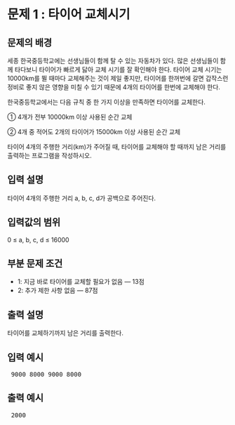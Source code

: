 # 문제 1 : 타이어 교체시기

## 문제의 배경

세종 한국중등학교에는 선생님들이 함께 탈 수 있는 자동차가 있다. 많은 선생님들이 함께 타다보니 타이어가 빠르게 닳아 교체 시기를 잘 확인해야 한다. 타이어 교체 시기는 10000km를 뛸 때마다 교체해주는 것이 제일 좋지만, 타이어를 한꺼번에 갈면 갑작스런 정비로 좋지 않은 영향을 미칠 수 있기 때문에 4개의 타이어를 한번에 교체해야 한다.

한국중등학교에서는 다음 규칙 중 한 가지 이상을 만족하면 타이어를 교체한다.

① 4개가 전부 10000km 이상 사용된 순간 교체

② 4개 중 적어도 2개의 타이어가 15000km 이상 사용된 순간 교체

타이어 4개의 주행한 거리(km)가 주어질 때, 타이어를 교체해야 할 때까지 남은 거리를 출력하는 프로그램을 작성하시오.

## 입력 설명
타이어 4개의 주행한 거리 a, b, c, d가 공백으로 주어진다.

## 입력값의 범위
0 ≤ a, b, c, d ≤ 16000

## 부분 문제 조건
- 1: 지금 바로 타이어를 교체할 필요가 없음 — 13점
- 2: 추가 제한 사항 없음 — 87점

## 출력 설명
타이어를 교체하기까지 남은 거리를 출력한다.

## 입력 예시
<pre> 9000 8000 9000 8000 </pre>

## 출력 예시
<pre> 2000 </pre>